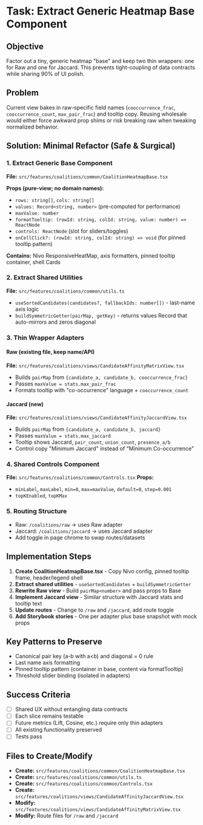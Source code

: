 # Task: Extract Generic Heatmap Base Component

## Objective
Factor out a tiny, generic heatmap "base" and keep two thin wrappers: one for Raw and one for Jaccard. This prevents tight-coupling of data contracts while sharing 90% of UI polish.

## Problem
Current view bakes in raw-specific field names (`cooccurrence_frac`, `cooccurrence_count`, `max_pair_frac`) and tooltip copy. Reusing wholesale would either force awkward prop shims or risk breaking raw when tweaking normalized behavior.

## Solution: Minimal Refactor (Safe & Surgical)

### 1. Extract Generic Base Component
**File:** `src/features/coalitions/common/CoalitionHeatmapBase.tsx`

**Props (pure-view; no domain names):**
- `rows: string[]`, `cols: string[]`
- `values: Record<string, number>` (pre-computed for performance)
- `maxValue: number`
- `formatTooltip: (rowId: string, colId: string, value: number) => ReactNode`
- `controls: ReactNode` (slot for sliders/toggles)
- `onCellClick?: (rowId: string, colId: string) => void` (for pinned tooltip pattern)

**Contains:** Nivo ResponsiveHeatMap, axis formatters, pinned tooltip container, shell Cards

### 2. Extract Shared Utilities
**File:** `src/features/coalitions/common/utils.ts`
- `useSortedCandidates(candidates?, fallbackIds: number[])` - last-name axis logic
- `buildSymmetricGetter(pairMap, getKey)` - returns values Record that auto-mirrors and zeros diagonal

### 3. Thin Wrapper Adapters

#### Raw (existing file, keep name/API)
**File:** `src/features/coalitions/views/CandidateAffinityMatrixView.tsx`
- Builds `pairMap` from `{candidate_a, candidate_b, cooccurrence_frac}`
- Passes `maxValue = stats.max_pair_frac`
- Formats tooltip with "co-occurrence" language + `cooccurrence_count`

#### Jaccard (new)
**File:** `src/features/coalitions/views/CandidateAffinityJaccardView.tsx`
- Builds `pairMap` from `{candidate_a, candidate_b, jaccard}`
- Passes `maxValue = stats.max_jaccard`
- Tooltip shows Jaccard, `pair_count`, `union_count`, `presence_a/b`
- Control copy "Minimum Jaccard" instead of "Minimum Co-occurrence"

### 4. Shared Controls Component
**File:** `src/features/coalitions/common/Controls.tsx`
**Props:**
- `minLabel`, `maxLabel`, `min=0`, `max=maxValue`, `default=0`, `step=0.001`
- `topKEnabled`, `topKMax`

### 5. Routing Structure
- Raw: `/coalitions/raw` → uses Raw adapter
- Jaccard: `/coalitions/jaccard` → uses Jaccard adapter
- Add toggle in page chrome to swap routes/datasets

## Implementation Steps

1. **Create CoalitionHeatmapBase.tsx** - Copy Nivo config, pinned tooltip frame, header/legend shell
2. **Extract shared utilities** - `useSortedCandidates` + `buildSymmetricGetter` 
3. **Rewrite Raw view** - Build `pairMap<number>` and pass props to Base
4. **Implement Jaccard view** - Similar structure with Jaccard stats and tooltip text
5. **Update routes** - Change to `/raw` and `/jaccard`, add route toggle
6. **Add Storybook stories** - One per adapter plus base snapshot with mock props

## Key Patterns to Preserve
- Canonical pair key (a-b with a<b) and diagonal = 0 rule
- Last name axis formatting 
- Pinned tooltip pattern (container in base, content via formatTooltip)
- Threshold slider binding (isolated in adapters)

## Success Criteria
- [ ] Shared UX without entangling data contracts
- [ ] Each slice remains testable
- [ ] Future metrics (Lift, Cosine, etc.) require only thin adapters
- [ ] All existing functionality preserved
- [ ] Tests pass

## Files to Create/Modify
- **Create:** `src/features/coalitions/common/CoalitionHeatmapBase.tsx`
- **Create:** `src/features/coalitions/common/utils.ts`  
- **Create:** `src/features/coalitions/common/Controls.tsx`
- **Create:** `src/features/coalitions/views/CandidateAffinityJaccardView.tsx`
- **Modify:** `src/features/coalitions/views/CandidateAffinityMatrixView.tsx`
- **Modify:** Route files for `/raw` and `/jaccard`